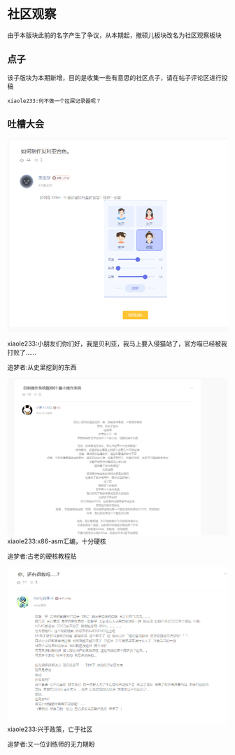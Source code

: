 # 社区观察
由于本版块此前的名字产生了争议，从本期起，撤硕儿板块改名为社区观察板块
## 点子
该子版块为本期新增，目的是收集一些有意思的社区点子，请在帖子评论区进行投稿
```
xiaole233:何不做一个拉屎记录器呢？
```

## 吐槽大会
![](./assets/toliet-1.png)

xiaole233:小朋友们你们好，我是贝利亚，我马上要入侵猫站了，官方喵已经被我打败了……

追梦者:从史里挖到的东西

![](./assets/toliet-2.png)
xiaole233:x86-asm汇编，十分硬核

追梦者:古老的硬核教程贴

![](./assets/toliet-3.png)
xiaole233:兴于政策，亡于社区

追梦者:又一位训练师的无力期盼

